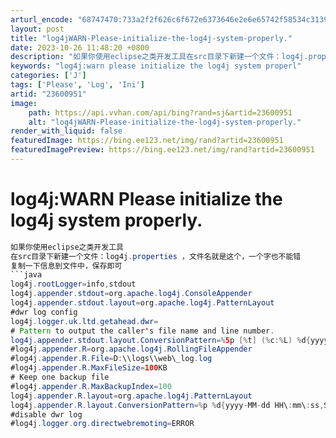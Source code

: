 ```yaml
---
arturl_encode: "68747470:733a2f2f626c6f672e6373646e2e6e65742f58534c31393930:2f61727469636c652f64657461696c732f3233363030393531"
layout: post
title: "log4jWARN-Please-initialize-the-log4j-system-properly."
date: 2023-10-26 11:48:20 +0800
description: "如果你使用eclipse之类开发工具在src目录下新建一个文件：log4j.properties  "
keywords: "log4j:warn please initialize the log4j system properl"
categories: ['J']
tags: ['Please', 'Log', 'Ini']
artid: "23600951"
image:
    path: https://api.vvhan.com/api/bing?rand=sj&artid=23600951
    alt: "log4jWARN-Please-initialize-the-log4j-system-properly."
render_with_liquid: false
featuredImage: https://bing.ee123.net/img/rand?artid=23600951
featuredImagePreview: https://bing.ee123.net/img/rand?artid=23600951
---
```


# log4j:WARN Please initialize the log4j system properly.
```java
如果你使用eclipse之类开发工具
在src目录下新建一个文件：log4j.properties ，文件名就是这个，一个字也不能错
复制一下信息到文件中，保存即可
```java
log4j.rootLogger=info,stdout
log4j.appender.stdout=org.apache.log4j.ConsoleAppender
log4j.appender.stdout.layout=org.apache.log4j.PatternLayout
#dwr log config
log4j.logger.uk.ltd.getahead.dwr=
# Pattern to output the caller's file name and line number.
log4j.appender.stdout.layout.ConversionPattern=%5p [%t] (%c:%L) %d{yyyy-MM-dd HH:mm:ss,SSS} ---- %m%n
#log4j.appender.R=org.apache.log4j.RollingFileAppender
#log4j.appender.R.File=D:\\logs\\web\_log.log
#log4j.appender.R.MaxFileSize=100KB
# Keep one backup file
#log4j.appender.R.MaxBackupIndex=100
log4j.appender.R.layout=org.apache.log4j.PatternLayout
log4j.appender.R.layout.ConversionPattern=%p %d{yyyy-MM-dd HH\:mm\:ss,SSS} %n%t %c ---- %m%n
#disable dwr log
#log4j.logger.org.directwebremoting=ERROR
```
```